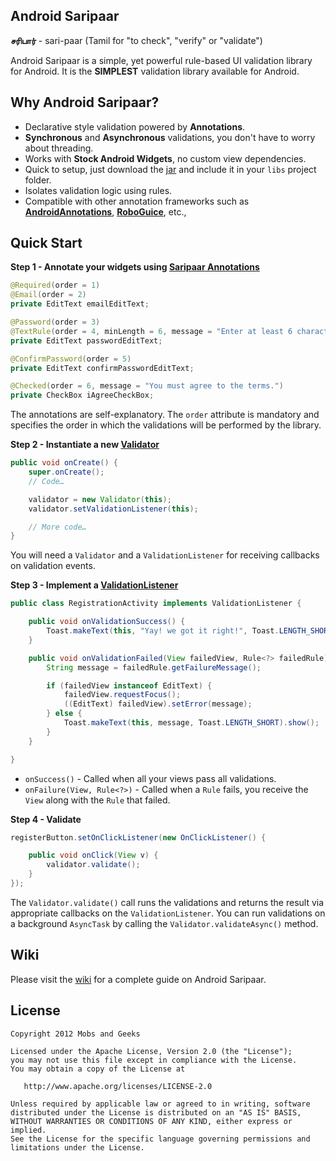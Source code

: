 Android Saripaar
----------------

**சரிபார்** - sari-paar (Tamil for "to check", "verify" or "validate")

Android Saripaar is a simple, yet powerful rule-based UI validation library for Android.
It is the **SIMPLEST** validation library available for Android.

Why Android Saripaar?
---------------------

 - Declarative style validation powered by **Annotations**.
 - **Synchronous** and **Asynchronous** validations, you don't have to worry about threading.
 - Works with **Stock Android Widgets**, no custom view dependencies.
 - Quick to setup, just download the [jar] and include it in your `libs` project folder.
 - Isolates validation logic using rules.
 - Compatible with other annotation frameworks such as **[AndroidAnnotations]**, **[RoboGuice]**, etc.,

Quick Start
-----------
**Step 1 - Annotate your widgets using [Saripaar Annotations]**
```java
@Required(order = 1)
@Email(order = 2)
private EditText emailEditText;

@Password(order = 3)
@TextRule(order = 4, minLength = 6, message = "Enter at least 6 characters.")
private EditText passwordEditText;

@ConfirmPassword(order = 5)
private EditText confirmPasswordEditText;

@Checked(order = 6, message = "You must agree to the terms.")
private CheckBox iAgreeCheckBox;
```

The annotations are self-explanatory. The `order` attribute is mandatory and specifies the order in which the validations will be performed by the library.

**Step 2 - Instantiate a new [Validator]**
```java
public void onCreate() {
    super.onCreate();
    // Code…

    validator = new Validator(this);
    validator.setValidationListener(this);

    // More code…
}
```
You will need a `Validator` and a `ValidationListener` for receiving callbacks on validation events.

**Step 3 - Implement a [ValidationListener]**
```java
public class RegistrationActivity implements ValidationListener {

    public void onValidationSuccess() {
        Toast.makeText(this, "Yay! we got it right!", Toast.LENGTH_SHORT).show();
    }

    public void onValidationFailed(View failedView, Rule<?> failedRule) {
        String message = failedRule.getFailureMessage();

        if (failedView instanceof EditText) {
            failedView.requestFocus();
            ((EditText) failedView).setError(message);
        } else {
            Toast.makeText(this, message, Toast.LENGTH_SHORT).show();
        }
    }

}
```
 - `onSuccess()` - Called when all your views pass all validations.
 - `onFailure(View, Rule<?>)` - Called when a `Rule` fails, you receive the `View` along with the `Rule` that failed.

**Step 4 - Validate**
```java
registerButton.setOnClickListener(new OnClickListener() {

    public void onClick(View v) {
        validator.validate();
    }
});
```
The `Validator.validate()` call runs the validations and returns the result via appropriate callbacks on the `ValidationListener`. You can run validations on a background `AsyncTask` by calling the `Validator.validateAsync()` method.

Wiki
---------------------
Please visit the [wiki] for a complete guide on Android Saripaar.

License
---------------------

    Copyright 2012 Mobs and Geeks

    Licensed under the Apache License, Version 2.0 (the "License");
    you may not use this file except in compliance with the License.
    You may obtain a copy of the License at

       http://www.apache.org/licenses/LICENSE-2.0

    Unless required by applicable law or agreed to in writing, software
    distributed under the License is distributed on an "AS IS" BASIS,
    WITHOUT WARRANTIES OR CONDITIONS OF ANY KIND, either express or implied.
    See the License for the specific language governing permissions and
    limitations under the License.

  [jar]: https://github.com/ragunathjawahar/android-saripaar/downloads
  [Saripaar Annotations]: https://github.com/ragunathjawahar/android-saripaar/tree/master/src/com/mobsandgeeks/saripaar/annotation
  [AndroidAnnotations]: https://github.com/excilys/androidannotations
  [RoboGuice]: http://code.google.com/p/roboguice/
  [Validator]: https://github.com/ragunathjawahar/android-saripaar/blob/master/src/com/mobsandgeeks/saripaar/Validator.java
  [ValidationListener]: https://github.com/ragunathjawahar/android-saripaar/blob/master/src/com/mobsandgeeks/saripaar/Validator.java
  [wiki]: https://github.com/ragunathjawahar/android-saripaar/wiki
